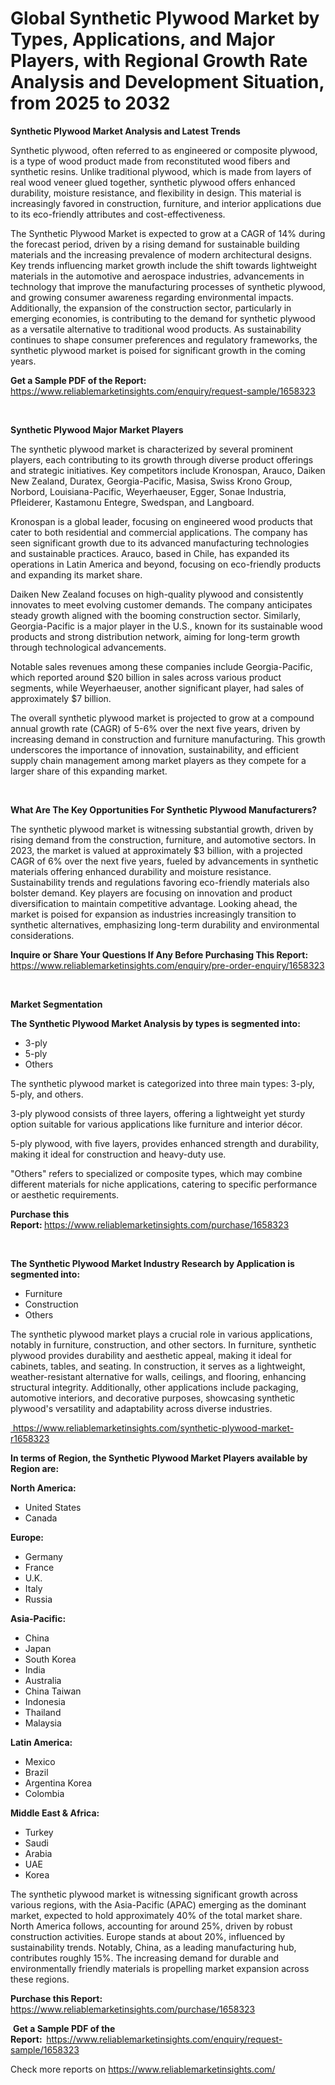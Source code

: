<p><h1>Global Synthetic Plywood Market by Types, Applications, and Major Players, with Regional Growth Rate Analysis and Development Situation, from 2025 to 2032</h1></p><p><strong>Synthetic Plywood Market Analysis and Latest Trends</strong></p>
<p><p>Synthetic plywood, often referred to as engineered or composite plywood, is a type of wood product made from reconstituted wood fibers and synthetic resins. Unlike traditional plywood, which is made from layers of real wood veneer glued together, synthetic plywood offers enhanced durability, moisture resistance, and flexibility in design. This material is increasingly favored in construction, furniture, and interior applications due to its eco-friendly attributes and cost-effectiveness.</p><p>The Synthetic Plywood Market is expected to grow at a CAGR of 14% during the forecast period, driven by a rising demand for sustainable building materials and the increasing prevalence of modern architectural designs. Key trends influencing market growth include the shift towards lightweight materials in the automotive and aerospace industries, advancements in technology that improve the manufacturing processes of synthetic plywood, and growing consumer awareness regarding environmental impacts. Additionally, the expansion of the construction sector, particularly in emerging economies, is contributing to the demand for synthetic plywood as a versatile alternative to traditional wood products. As sustainability continues to shape consumer preferences and regulatory frameworks, the synthetic plywood market is poised for significant growth in the coming years.</p></p>
<p><strong>Get a Sample PDF of the Report:&nbsp;</strong> <a href="https://www.reliablemarketinsights.com/enquiry/request-sample/1658323?utm_campaign=1894&utm_medium=2&utm_source=Github&utm_content=ia&utm_term=04042025&utm_id=synthetic-plywood">https://www.reliablemarketinsights.com/enquiry/request-sample/1658323</a></p>
<p>&nbsp;</p>
<p><strong>Synthetic Plywood Major Market Players</strong></p>
<p><p>The synthetic plywood market is characterized by several prominent players, each contributing to its growth through diverse product offerings and strategic initiatives. Key competitors include Kronospan, Arauco, Daiken New Zealand, Duratex, Georgia-Pacific, Masisa, Swiss Krono Group, Norbord, Louisiana-Pacific, Weyerhaeuser, Egger, Sonae Industria, Pfleiderer, Kastamonu Entegre, Swedspan, and Langboard.</p><p>Kronospan is a global leader, focusing on engineered wood products that cater to both residential and commercial applications. The company has seen significant growth due to its advanced manufacturing technologies and sustainable practices. Arauco, based in Chile, has expanded its operations in Latin America and beyond, focusing on eco-friendly products and expanding its market share.</p><p>Daiken New Zealand focuses on high-quality plywood and consistently innovates to meet evolving customer demands. The company anticipates steady growth aligned with the booming construction sector. Similarly, Georgia-Pacific is a major player in the U.S., known for its sustainable wood products and strong distribution network, aiming for long-term growth through technological advancements.</p><p>Notable sales revenues among these companies include Georgia-Pacific, which reported around $20 billion in sales across various product segments, while Weyerhaeuser, another significant player, had sales of approximately $7 billion.</p><p>The overall synthetic plywood market is projected to grow at a compound annual growth rate (CAGR) of 5-6% over the next five years, driven by increasing demand in construction and furniture manufacturing. This growth underscores the importance of innovation, sustainability, and efficient supply chain management among market players as they compete for a larger share of this expanding market.</p></p>
<p>&nbsp;</p>
<p><strong>What Are The Key Opportunities For Synthetic Plywood Manufacturers?</strong></p>
<p><p>The synthetic plywood market is witnessing substantial growth, driven by rising demand from the construction, furniture, and automotive sectors. In 2023, the market is valued at approximately $3 billion, with a projected CAGR of 6% over the next five years, fueled by advancements in synthetic materials offering enhanced durability and moisture resistance. Sustainability trends and regulations favoring eco-friendly materials also bolster demand. Key players are focusing on innovation and product diversification to maintain competitive advantage. Looking ahead, the market is poised for expansion as industries increasingly transition to synthetic alternatives, emphasizing long-term durability and environmental considerations.</p></p>
<p><strong>Inquire or Share Your Questions If Any Before Purchasing This Report:</strong> <a href="https://www.reliablemarketinsights.com/enquiry/pre-order-enquiry/1658323?utm_campaign=1894&utm_medium=2&utm_source=Github&utm_content=ia&utm_term=04042025&utm_id=synthetic-plywood">https://www.reliablemarketinsights.com/enquiry/pre-order-enquiry/1658323</a></p>
<p>&nbsp;</p>
<p><strong>Market Segmentation</strong></p>
<p><strong>The Synthetic Plywood Market Analysis by types is segmented into:</strong></p>
<p><ul><li>3-ply</li><li>5-ply</li><li>Others</li></ul></p>
<p><p>The synthetic plywood market is categorized into three main types: 3-ply, 5-ply, and others. </p><p>3-ply plywood consists of three layers, offering a lightweight yet sturdy option suitable for various applications like furniture and interior décor. </p><p>5-ply plywood, with five layers, provides enhanced strength and durability, making it ideal for construction and heavy-duty use. </p><p>"Others" refers to specialized or composite types, which may combine different materials for niche applications, catering to specific performance or aesthetic requirements.</p></p>
<p><strong>Purchase this Report:&nbsp;</strong><a href="https://www.reliablemarketinsights.com/purchase/1658323?utm_campaign=1894&utm_medium=2&utm_source=Github&utm_content=ia&utm_term=04042025&utm_id=synthetic-plywood">https://www.reliablemarketinsights.com/purchase/1658323</a></p>
<p>&nbsp;</p>
<p><strong>The Synthetic Plywood Market Industry Research by Application is segmented into:</strong></p>
<p><ul><li>Furniture</li><li>Construction</li><li>Others</li></ul></p>
<p><p>The synthetic plywood market plays a crucial role in various applications, notably in furniture, construction, and other sectors. In furniture, synthetic plywood provides durability and aesthetic appeal, making it ideal for cabinets, tables, and seating. In construction, it serves as a lightweight, weather-resistant alternative for walls, ceilings, and flooring, enhancing structural integrity. Additionally, other applications include packaging, automotive interiors, and decorative purposes, showcasing synthetic plywood's versatility and adaptability across diverse industries.</p></p>
<p><a href="https://www.reliablemarketinsights.com/synthetic-plywood-market-r1658323?utm_campaign=1894&utm_medium=2&utm_source=Github&utm_content=ia&utm_term=04042025&utm_id=synthetic-plywood">&nbsp;https://www.reliablemarketinsights.com/synthetic-plywood-market-r1658323</a></p>
<p><strong>In terms of Region, the Synthetic Plywood Market Players available by Region are:</strong></p>
<p>
    <p> <strong> North America: </strong>
        <ul>
            <li>United States</li>
            <li>Canada</li>
        </ul>
        </p> 
    <p> <strong> Europe: </strong>
        <ul>
            <li>Germany</li>
            <li>France</li>
            <li>U.K.</li>
            <li>Italy</li>
            <li>Russia</li>
        </ul>
        </p> 
    <p> <strong> Asia-Pacific: </strong>
        <ul>
            <li>China</li>
            <li>Japan</li>
            <li>South Korea</li>
            <li>India</li>
            <li>Australia</li>
            <li>China Taiwan</li>
            <li>Indonesia</li>
            <li>Thailand</li>
            <li>Malaysia</li>
        </ul>
        </p> 
    <p> <strong> Latin America: </strong>
        <ul>
            <li>Mexico</li>
            <li>Brazil</li>
            <li>Argentina Korea</li>
            <li>Colombia</li>
        </ul>
        </p> 
    <p> <strong> Middle East & Africa: </strong>
        <ul>
            <li>Turkey</li>
            <li>Saudi</li>
            <li>Arabia</li>
            <li>UAE</li>
            <li>Korea</li>
        </ul>
    </p>
    </p>
<p><p>The synthetic plywood market is witnessing significant growth across various regions, with the Asia-Pacific (APAC) emerging as the dominant market, expected to hold approximately 40% of the total market share. North America follows, accounting for around 25%, driven by robust construction activities. Europe stands at about 20%, influenced by sustainability trends. Notably, China, as a leading manufacturing hub, contributes roughly 15%. The increasing demand for durable and environmentally friendly materials is propelling market expansion across these regions.</p></p>
<p><strong>Purchase this Report: </strong><a href="https://www.reliablemarketinsights.com/purchase/1658323?utm_campaign=1894&utm_medium=2&utm_source=Github&utm_content=ia&utm_term=04042025&utm_id=synthetic-plywood">https://www.reliablemarketinsights.com/purchase/1658323</a></p>
<p>&nbsp;<strong>Get a Sample PDF of the Report:&nbsp;&nbsp;</strong><a href="https://www.reliablemarketinsights.com/enquiry/request-sample/1658323?utm_campaign=1894&utm_medium=2&utm_source=Github&utm_content=ia&utm_term=04042025&utm_id=synthetic-plywood">https://www.reliablemarketinsights.com/enquiry/request-sample/1658323</a></p>
<p><strong></strong></p>
<p>Check more reports on <a href="https://www.reliablemarketinsights.com/?utm_campaign=1894&utm_medium=2&utm_source=Github&utm_content=ia&utm_term=04042025&utm_id=synthetic-plywood">https://www.reliablemarketinsights.com/</a></p>